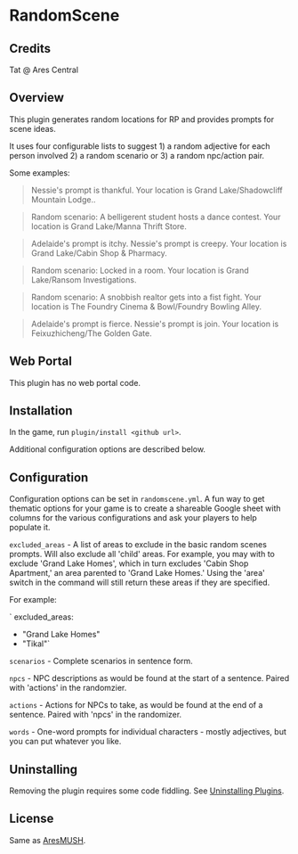 # RandomScene

## Credits

Tat @ Ares Central

## Overview
This plugin generates random locations for RP and provides prompts for scene ideas.

It uses four configurable lists to suggest 1) a random adjective for each person involved 2) a random scenario or 3) a random npc/action pair.  

Some examples:

> Nessie's prompt is thankful. Your location is Grand Lake/Shadowcliff Mountain Lodge..

> Random scenario: A belligerent student hosts a dance contest. Your location is Grand Lake/Manna Thrift Store.

> Adelaide's prompt is itchy. Nessie's prompt is creepy. Your location is Grand Lake/Cabin Shop & Pharmacy.

> Random scenario: Locked in a room. Your location is Grand Lake/Ransom Investigations.

> Random scenario: A snobbish realtor gets into a fist fight. Your location is The Foundry Cinema & Bowl/Foundry Bowling Alley.

> Adelaide's prompt is fierce. Nessie's prompt is join. Your location is Feixuzhicheng/The Golden Gate.

## Web Portal

This plugin has no web portal code.  

## Installation

In the game, run `plugin/install <github url>`.

Additional configuration options are described below.

## Configuration

Configuration options can be set in `randomscene.yml`. A fun way to get thematic options for your game is to create a shareable Google sheet with columns for the various configurations and ask your players to help populate it.

`excluded_areas` - A list of areas to exclude in the basic random scenes prompts. Will also exclude all 'child' areas. For example, you may with to exclude 'Grand Lake Homes', which in turn excludes 'Cabin Shop Apartment,' an area parented to 'Grand Lake Homes.' Using the 'area' switch in the command will still return these areas if they are specified.

For example:

`  excluded_areas:
   - "Grand Lake Homes"
   - "Tikal"`

`scenarios` - Complete scenarios in sentence form.

`npcs` - NPC descriptions as would be found at the start of a sentence. Paired with 'actions' in the randomzier.

`actions` - Actions for NPCs to take, as would be found at the end of a sentence. Paired with 'npcs' in the randomizer.

`words` - One-word prompts for individual characters - mostly adjectives, but you can put whatever you like.

## Uninstalling

Removing the plugin requires some code fiddling.  See [Uninstalling Plugins](https://www.aresmush.com/tutorials/code/extras.html#uninstalling-plugins).

## License

Same as [AresMUSH](https://aresmush.com/license).
